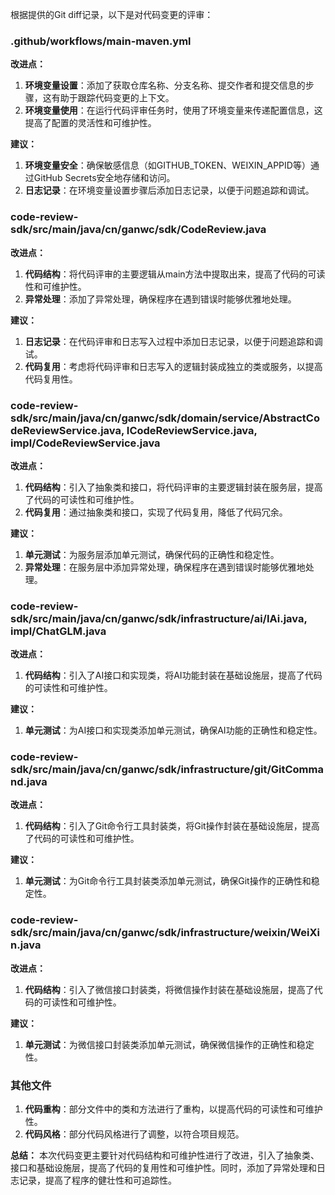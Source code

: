 根据提供的Git diff记录，以下是对代码变更的评审：

### .github/workflows/main-maven.yml
**改进点：**
1. **环境变量设置**：添加了获取仓库名称、分支名称、提交作者和提交信息的步骤，这有助于跟踪代码变更的上下文。
2. **环境变量使用**：在运行代码评审任务时，使用了环境变量来传递配置信息，这提高了配置的灵活性和可维护性。

**建议：**
1. **环境变量安全**：确保敏感信息（如GITHUB_TOKEN、WEIXIN_APPID等）通过GitHub Secrets安全地存储和访问。
2. **日志记录**：在环境变量设置步骤后添加日志记录，以便于问题追踪和调试。

### code-review-sdk/src/main/java/cn/ganwc/sdk/CodeReview.java
**改进点：**
1. **代码结构**：将代码评审的主要逻辑从main方法中提取出来，提高了代码的可读性和可维护性。
2. **异常处理**：添加了异常处理，确保程序在遇到错误时能够优雅地处理。

**建议：**
1. **日志记录**：在代码评审和日志写入过程中添加日志记录，以便于问题追踪和调试。
2. **代码复用**：考虑将代码评审和日志写入的逻辑封装成独立的类或服务，以提高代码复用性。

### code-review-sdk/src/main/java/cn/ganwc/sdk/domain/service/AbstractCodeReviewService.java, ICodeReviewService.java, impl/CodeReviewService.java
**改进点：**
1. **代码结构**：引入了抽象类和接口，将代码评审的主要逻辑封装在服务层，提高了代码的可读性和可维护性。
2. **代码复用**：通过抽象类和接口，实现了代码复用，降低了代码冗余。

**建议：**
1. **单元测试**：为服务层添加单元测试，确保代码的正确性和稳定性。
2. **异常处理**：在服务层中添加异常处理，确保程序在遇到错误时能够优雅地处理。

### code-review-sdk/src/main/java/cn/ganwc/sdk/infrastructure/ai/IAi.java, impl/ChatGLM.java
**改进点：**
1. **代码结构**：引入了AI接口和实现类，将AI功能封装在基础设施层，提高了代码的可读性和可维护性。

**建议：**
1. **单元测试**：为AI接口和实现类添加单元测试，确保AI功能的正确性和稳定性。

### code-review-sdk/src/main/java/cn/ganwc/sdk/infrastructure/git/GitCommand.java
**改进点：**
1. **代码结构**：引入了Git命令行工具封装类，将Git操作封装在基础设施层，提高了代码的可读性和可维护性。

**建议：**
1. **单元测试**：为Git命令行工具封装类添加单元测试，确保Git操作的正确性和稳定性。

### code-review-sdk/src/main/java/cn/ganwc/sdk/infrastructure/weixin/WeiXin.java
**改进点：**
1. **代码结构**：引入了微信接口封装类，将微信操作封装在基础设施层，提高了代码的可读性和可维护性。

**建议：**
1. **单元测试**：为微信接口封装类添加单元测试，确保微信操作的正确性和稳定性。

### 其他文件
1. **代码重构**：部分文件中的类和方法进行了重构，以提高代码的可读性和可维护性。
2. **代码风格**：部分代码风格进行了调整，以符合项目规范。

**总结：**
本次代码变更主要针对代码结构和可维护性进行了改进，引入了抽象类、接口和基础设施层，提高了代码的复用性和可维护性。同时，添加了异常处理和日志记录，提高了程序的健壮性和可追踪性。